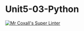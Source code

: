 # Unit5-03-Python
[![Mr Coxall's Super Linter](https://github.com/ICS3U-Programming-Patrice-P/Unit5-03-Python/workflows/Mr%20Coxall's%20Super%20Linter/badge.svg)](https://github.com/ICS3U-Programming-Patrice-P/Unit5-03-Python/actions/)
